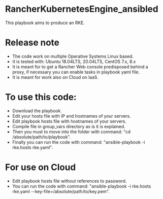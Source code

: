 # RancherKubernetesEngine_ansibled
This playbook aims to produce an RKE.

# Release note
* The code work on multiple Operative Systems Linux based.
* It is tested with: Ubuntu 18.04LTS, 20.04LTS, CentOS 7.x, 8.x
* It is meant for to get a Rancher Web console predisposed behind a proxy, if necessary you can enable tasks in playbook yaml file.
* It is meant for work also on Cloud on IaaS.

# To use this code:
* Download the playbook.
* Edit your hosts file with IP and hostnames of your servers.
* Edit playbook hosts file with hostnames of your servers.
* Compile file in group_vars directory as is it is explained.
* Then you must to move into the folder with command: "cd /absolute/path/to/playbook".
* Finally you can run the code with command: "ansible-playbook -i rke.hosts rke.yaml".

# For use on Cloud
* Edit playbook hosts file without references to password.
* You can run the code with command: "ansible-playbook -i rke.hosts rke.yaml --key-file=/absolute/path/to/key.pem".
